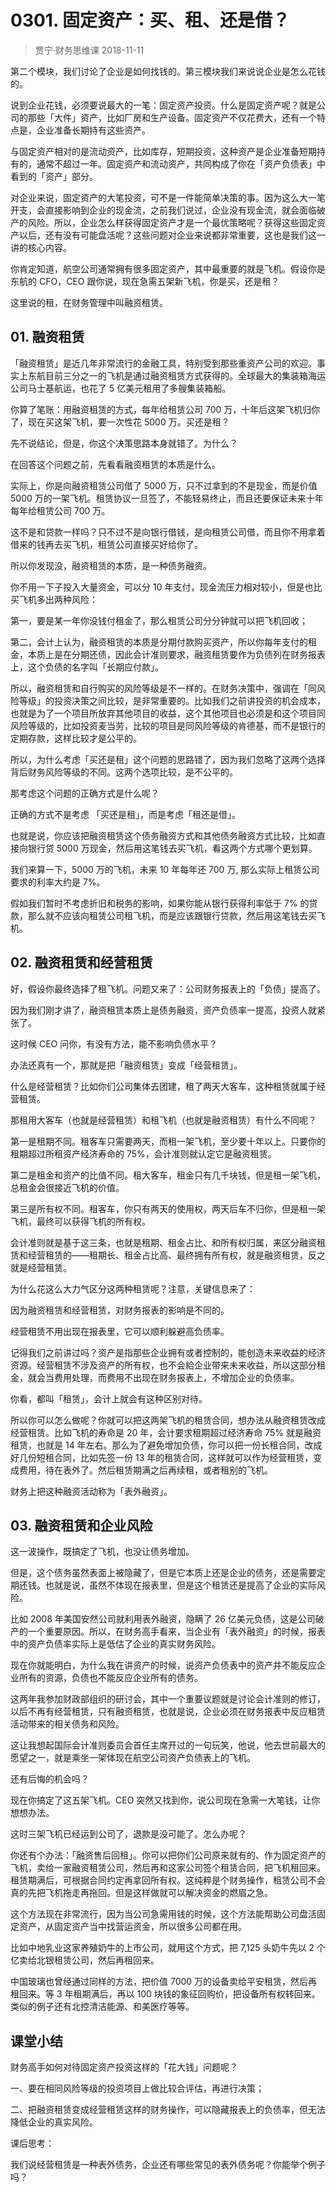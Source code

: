 # 0301. 固定资产：买、租、还是借？
> 贾宁·财务思维课
2018-11-11

第二个模块，我们讨论了企业是如何找钱的。第三模块我们来说说企业是怎么花钱的。

说到企业花钱，必须要说最大的一笔：固定资产投资。什么是固定资产呢？就是公司的那些「大件」资产，比如厂房和生产设备。固定资产不仅花费大，还有一个特点是，企业准备长期持有这些资产。

与固定资产相对的是流动资产，比如库存，短期投资，这种资产是企业准备短期持有的，通常不超过一年。固定资产和流动资产，共同构成了你在「资产负债表」中看到的「资产」部分。

对企业来说，固定资产的大笔投资，可不是一件能简单决策的事。因为这么大一笔开支，会直接影响到企业的现金流，之前我们说过，企业没有现金流，就会面临破产的风险。所以，企业怎么样获得固定资产才是一个最优策略呢？获得这些固定资产以后，还有没有可能盘活呢？这些问题对企业来说都非常重要，这也是我们这一讲的核心内容。

你肯定知道，航空公司通常拥有很多固定资产，其中最重要的就是飞机。假设你是东航的 CFO，CEO 跟你说，现在急需五架新飞机，你是买，还是租？

这里说的租，在财务管理中叫融资租赁。

## 01. 融资租赁

「融资租赁」是近几年非常流行的金融工具，特别受到那些重资产公司的欢迎。事实上东航目前三分之一的飞机是通过融资租赁方式获得的。全球最大的集装箱海运公司马士基航运，也花了 5 亿美元租用了多艘集装箱船。

你算了笔账：用融资租赁的方式，每年给租赁公司 700 万，十年后这架飞机归你了，现在买这架飞机，要一次性花 5000 万。买还是租？

先不说结论，但是，你这个决策思路本身就错了。为什么？

在回答这个问题之前，先看看融资租赁的本质是什么。

实际上，你是向融资租赁公司借了 5000 万，只不过拿到的不是现金，而是价值 5000 万的一架飞机。租赁协议一旦签了，不能轻易终止，而且还要保证未来十年每年给租赁公司 700 万。

这不是和贷款一样吗？只不过不是向银行借钱，是向租赁公司借，而且你不用拿着借来的钱再去买飞机，租赁公司直接买好给你了。

所以你发现没，融资租赁的本质，是一种债务融资。

你不用一下子投入大量资金，可以分 10 年支付，现金流压力相对较小，但是也比买飞机多出两种风险：

第一，要是某一年你没钱付租金了，那么租赁公司分分钟就可以把飞机回收；

第二，会计上认为，融资租赁的本质是分期付款购买资产，所以你每年支付的租金，本质上是在分期还债，因此会计准则要求，融资租赁要作为负债列在财务报表上，这个负债的名字叫「长期应付款」。

所以，融资租赁和自行购买的风险等级是不一样的。在财务决策中，强调在「同风险等级」的投资决策之间比较，是非常重要的。比如我们之前讲投资的机会成本，也就是为了一个项目所放弃其他项目的收益，这个其他项目也必须是和这个项目同风险等级的，比如投资麦当劳，比较的项目是同风险等级的肯德基，而不是银行的定期存款，这样比较才是公平的。

所以，为什么考虑「买还是租」这个问题的思路错了，因为我们忽略了这两个选择背后财务风险等级的不同。这两个选项比较，是不公平的。

那考虑这个问题的正确方式是什么呢？

正确的方式不是考虑 「买还是租」，而是考虑「租还是借」。

也就是说，你应该把融资租赁这个债务融资方式和其他债务融资方式比较，比如直接向银行贷 5000 万现金，然后用这笔钱去买飞机，看这两个方式哪个更划算。

我们来算一下，5000 万的飞机，未来 10 年每年还 700 万, 那么实际上租赁公司要求的利率大约是 7%。

假如我们暂时不考虑折旧和税务的影响，如果你能从银行获得利率低于 7% 的贷款，那么就不应该向租赁公司租飞机，而是应该跟银行贷款，然后用这笔钱去买飞机。

## 02. 融资租赁和经营租赁

好，假设你最终选择了租飞机。问题又来了：公司财务报表上的「负债」提高了。

因为我们刚才讲了，融资租赁本质上是债务融资，资产负债率一提高，投资人就紧张了。

这时候 CEO 问你，有没有方法，能不影响负债水平？

办法还真有一个，那就是把「融资租赁」变成「经营租赁」。

什么是经营租赁？比如你们公司集体去团建，租了两天大客车，这种租赁就属于经营租赁。

那租用大客车（也就是经营租赁）和租飞机（也就是融资租赁）有什么不同呢？

第一是租期不同。租客车只需要两天，而租一架飞机，至少要十年以上。只要你的租期超过所租资产经济寿命的 75%，会计准则就认定它是融资租赁。

第二是租金和资产的比值不同。租大客车，租金只有几千块钱，但是租一架飞机，总租金会很接近飞机的价值。

第三是所有权不同。租客车，你只有两天的使用权，两天后车不归你，但是租一架飞机，最终可以获得飞机的所有权。

会计准则就是基于这三条，也就是租期、租金占比、和所有权归属，来区分融资租赁和经营租赁的——租期长、租金占比高、最终拥有所有权，就是融资租赁，反之就是经营租赁。

为什么花这么大力气区分这两种租赁呢？注意，关键信息来了：

因为融资租赁和经营租赁，对财务报表的影响是不同的。

经营租赁不用出现在报表里，它可以顺利躲避高负债率。

记得我们之前讲过吗？资产是指那些企业拥有或者控制的，能创造未来收益的经济资源。经营租赁不涉及资产的所有权，也不会給企业带来未来收益，所以这部分租金，就会当费用处理，而费用不出现在财务报表上，不增加企业的负债率。

你看，都叫「租赁」，会计上就会有这种区别对待。

所以你可以怎么做呢？你就可以把这两架飞机的租赁合同，想办法从融资租赁改成经营租赁。比如飞机的寿命是 20 年，会计要求租期超过经济寿命 75% 就是融资租赁，也就是 14 年左右。那么为了避免增加负债，你可以把一份长租合同，改成好几份短租合同，比如先签一份 13 年的租赁合同，这样就可以作为经营租赁，变成费用，待在表外了。然后租赁期满之后再续租，或者租别的飞机。

财务上把这种融资活动称为「表外融资」。

## 03. 融资租赁和企业风险

这一波操作，既搞定了飞机，也没让债务增加。

但是，这个债务虽然表面上被隐藏了，但是它本质上还是企业的债务，还是需要定期还钱。也就是说，虽然不体现在报表里，但是这个租赁还是提高了企业的实际风险。

比如 2008 年美国安然公司就利用表外融资，隐瞒了 26 亿美元负债，这是公司破产的一个重要原因。所以，在财务高手看来，当企业有「表外融资」的时候，报表中的资产负债率实际上是低估了企业的真实财务风险。

现在你就能明白，为什么我在讲资产的时候，说资产负债表中的资产并不能反应企业所有的资源，负债也不能反应企业所有的债务。

这两年我参加财政部组织的研讨会，其中一个重要议题就是讨论会计准则的修订，以后不再有经营租赁，只有融资租赁，也就是说，企业必须在财务报表中反应租赁活动带来的相关债务和风险。

这让我想起国际会计准则委员会首任主席开过的一句玩笑，他说，他去世前最大的愿望之一，就是乘坐一架体现在航空公司资产负债表上的飞机。

还有后悔的机会吗？

现在你搞定了这五架飞机。CEO 突然又找到你，说公司现在急需一大笔钱，让你想想办法。

这时三架飞机已经运到公司了，退款是没可能了。怎么办呢？

你还有个办法：「融资售后回租」。你可以把你们公司原来就有的、作为固定资产的飞机，卖给一家融资租赁公司，然后再和这家公司签个租赁合同，把飞机租回来。租赁期满后，可根据合同约定再拿回所有权。这纯粹是个财务操作，租赁公司不会真的先把飞机拖走再拖回。但是这样做就可以解决资金的燃眉之急。

这个方法现在非常流行，因为当公司急需用钱的时候，这个方法能帮助公司盘活固定资产，从固定资产当中找营运资金，所以很多公司都在用。

比如中地乳业这家养殖奶牛的上市公司，就用这个方式，把 7,125 头奶牛先以 2 个亿卖给北银租赁公司，然后再租回来。

中国玻璃也曾经通过同样的方法，把价值 7000 万的设备卖给平安租赁，然后再租回来。等 3 年租期满后，再以 100 块钱的象征回购价，把设备所有权转回来。类似的例子还有北控清洁能源、和美医疗等等。

## 课堂小结

财务高手如何对待固定资产投资这样的「花大钱」问题呢？

一、要在相同风险等级的投资项目上做比较合评估，再进行决策；

二、把融资租赁变成经营租赁这样的财务操作，可以隐藏报表上的负债率，但无法降低企业的真实风险。

课后思考：

我们说经营租赁是一种表外债务，企业还有哪些常见的表外债务呢？你能举个例子吗？

